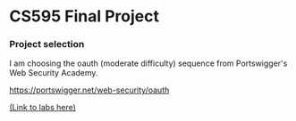 # CS595 Final Project

### Project selection
I am choosing the oauth (moderate difficulty) sequence from Portswigger's Web Security Academy.

https://portswigger.net/web-security/oauth  

[(Link to labs here)](https://portswigger.net/web-security/all-labs#oauth-authentication)